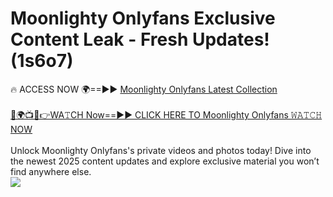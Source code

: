 # Moonlighty Onlyfans Exclusive Content Leak - Fresh Updates! (1s6o7)

🔥 ACCESS NOW 🌍==►► <a href="https://tinyurl.com/kvy9nzfs" rel="nofollow">Moonlighty Onlyfans Latest Collection</a>
<br><br>
[🔴🌍📺📱👉WA𝚃CH Now==►► CLICK HERE TO Moonlighty Onlyfans 𝚆𝙰𝚃𝙲𝙷 NOW](https://tinyurl.com/kvy9nzfs)
<br><br>
Unlock Moonlighty Onlyfans's private videos and photos today! Dive into the newest 2025 content updates and explore exclusive material you won’t find anywhere else.
<br>
<a href="https://tinyurl.com/kvy9nzfs" rel="nofollow" data-target="animated-image.originalLink"><img src="https://camo.githubusercontent.com/8a4f000d20f83aca3bf7ec5f350d767afa0574a8a352519fd8cfa583a6f93a33/68747470733a2f2f692e696d6775722e636f6d2f644a486b345a712e676966" data-canonical-src="https://i.imgur.com/dJHk4Zq.gif" style="max-width: 100%; display: inline-block;" data-target="animated-image.originalImage"></a>
<br>
